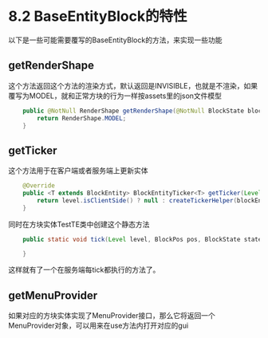 # 8.2 BaseEntityBlock的特性

以下是一些可能需要覆写的BaseEntityBlock的方法，来实现一些功能

## getRenderShape
这个方法返回这个方法的渲染方式，默认返回是INVISIBLE，也就是不渲染，如果覆写为MODEL，就和正常方块的行为一样按assets里的json文件模型

``` java
    public @NotNull RenderShape getRenderShape(@NotNull BlockState blockState) {
        return RenderShape.MODEL;
    }
```

## getTicker
这个方法用于在客户端或者服务端上更新实体

``` java
    @Override
    public <T extends BlockEntity> BlockEntityTicker<T> getTicker(Level level, @NotNull BlockState state, @NotNull BlockEntityType<T> blockEntityType) {
        return level.isClientSide() ? null : createTickerHelper(blockEntityType, BlockEntityTypeRegistry.TEST.get(), TestTE::tick);
    }
```

同时在方块实体TestTE类中创建这个静态方法

``` java
    public static void tick(Level level, BlockPos pos, BlockState state, TestTE entity) {

    }
```

这样就有了一个在服务端每tick都执行的方法了。

## getMenuProvider

如果对应的方块实体实现了MenuProvider接口，那么它将返回一个MenuProvider对象，可以用来在use方法内打开对应的gui